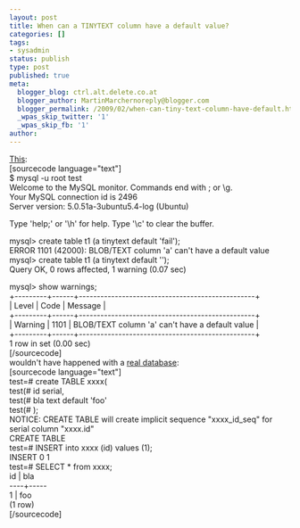 ```yaml
---
layout: post
title: When can a TINYTEXT column have a default value?
categories: []
tags:
- sysadmin
status: publish
type: post
published: true
meta:
  blogger_blog: ctrl.alt.delete.co.at
  blogger_author: MartinMarchernoreply@blogger.com
  blogger_permalink: /2009/02/when-can-tiny-text-column-have-default.html
  _wpas_skip_twitter: '1'
  _wpas_skip_fb: '1'
author: 
---
```

<p><a href="http://www.flamingspork.com/blog/2009/02/24/when-can-a-tinytext-column-have-a-default-value/">This</a>:<br />
[sourcecode language="text"]<br />
$ mysql -u root test<br />
Welcome to the MySQL monitor.  Commands end with ; or \g.<br />
Your MySQL connection id is 2496<br />
Server version: 5.0.51a-3ubuntu5.4-log (Ubuntu)</p>
<p>Type 'help;' or '\h' for help. Type '\c' to clear the buffer.</p>
<p>mysql&gt; create table t1 (a tinytext default 'fail');<br />
ERROR 1101 (42000): BLOB/TEXT column 'a' can't have a default value<br />
mysql&gt; create table t1 (a tinytext default '');<br />
Query OK, 0 rows affected, 1 warning (0.07 sec)</p>
<p>mysql&gt; show warnings;<br />
+---------+------+-------------------------------------------------+<br />
| Level   | Code | Message                                         |<br />
+---------+------+-------------------------------------------------+<br />
| Warning | 1101 | BLOB/TEXT column 'a' can't have a default value |<br />
+---------+------+-------------------------------------------------+<br />
1 row in set (0.00 sec)<br />
[/sourcecode]<br />
wouldn't have happened with a <a href="http://www.postgresql.org">real database</a>:<br />
[sourcecode language="text"]<br />
test=# create TABLE xxxx(<br />
test(#  id serial,<br />
test(#  bla text default 'foo'<br />
test(# );<br />
NOTICE:  CREATE TABLE will create implicit sequence &quot;xxxx_id_seq&quot; for serial column &quot;xxxx.id&quot;<br />
CREATE TABLE<br />
test=# INSERT into xxxx (id) values (1);<br />
INSERT 0 1<br />
test=# SELECT * from xxxx;<br />
 id | bla<br />
----+-----<br />
  1 | foo<br />
(1 row)<br />
[/sourcecode]</p>
